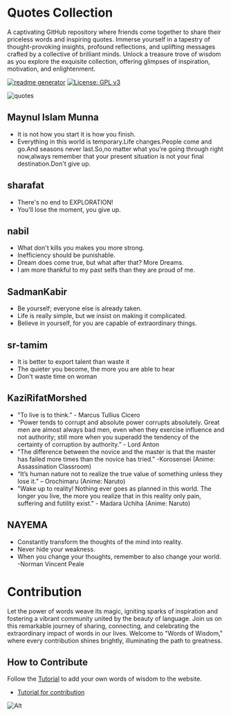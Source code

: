  # Quotes Collection

 A captivating GitHub repository where friends come together to share their priceless words and inspiring quotes. Immerse yourself in a tapestry of thought-provoking insights, profound reflections, and uplifting messages crafted by a collective of brilliant minds. Unlock a treasure trove of wisdom as you explore the exquisite collection, offering glimpses of inspiration, motivation, and enlightenment. 

 [![readme generator](https://github.com/SharafatKarim/quotes/actions/workflows/action.yml/badge.svg)](https://github.com/SharafatKarim/quotes/actions/workflows/action.yml)
 [![License: GPL v3](https://img.shields.io/badge/License-GPLv3-blue.svg)](https://www.gnu.org/licenses/gpl-3.0)

 ![quotes](https://socialify.git.ci/SharafatKarim/quotes/image?description=1&forks=1&issues=1&language=1&name=1&pattern=Circuit%20Board&pulls=1&stargazers=1&theme=Auto)

## Maynul Islam Munna
- It is not how you start it is how you finish.
- Everything in this world is temporary.Life changes.People come and go.And seasons never last.So,no matter what you're going through right now,always remember that your present situation is not your final destination.Don't give up.

## sharafat
- There's no end to EXPLORATION!
- You'll lose the moment, you give up.

## nabil
- What don't kills you makes you more strong.
- Inefficiency should be punishable.
- Dream does come true, but what after that? More Dreams.
- I am more thankful to my past selfs than they are proud of me.

## SadmanKabir
- Be yourself; everyone else is already taken.
- Life is really simple, but we insist on making it complicated.
- Believe in yourself, for you are capable of extraordinary things.

## sr-tamim
- It is better to export talent than waste it
- The quieter you become, the more you are able to hear
- Don't waste time on woman

## KaziRifatMorshed
- "To live is to think." - Marcus Tullius Cicero
- “Power tends to corrupt and absolute power corrupts absolutely. Great men are almost always bad men, even when they exercise influence and not authority; still more when you superadd the tendency of the certainty of corruption by authority.” - Lord Anton
- "The difference between the novice and the master is that the master has failed more times than the novice has tried." -Korosensei (Anime: Assassination Classroom)
- “It’s human nature not to realize the true value of something unless they lose it.” – Orochimaru (Anime: Naruto)
- "Wake up to reality! Nothing ever goes as planned in this world. The longer you live, the more you realize that in this reality only pain, suffering and futility exist." - Madara Uchiha (Anime: Naruto)

## NAYEMA
-  Constantly transform the thoughts of the mind into reality.
-  Never hide your weakness.
-  When you change your thoughts, remember to also change your world. -Norman Vincent Peale

# Contribution

Let the power of words weave its magic, igniting sparks of inspiration and fostering a vibrant community united by the beauty of language. Join us on this remarkable journey of sharing, connecting, and celebrating the extraordinary impact of words in our lives. Welcome to "Words of Wisdom," where every contribution shines brightly, illuminating the path to greatness.

## How to Contribute
Follow the [Tutorial](tutorial.md) to add your own words of wisdom to the website.
- [Tutorial for contribution](tutorial.md)

![Alt](https://repobeats.axiom.co/api/embed/f3297de60f19e6a1980b69d2f3301fefa015d428.svg "Repobeats analytics image")